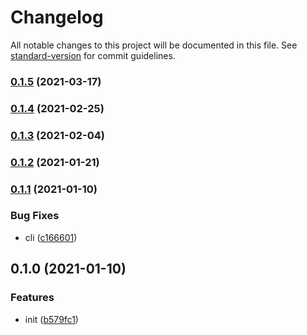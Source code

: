 # Changelog

All notable changes to this project will be documented in this file. See [standard-version](https://github.com/conventional-changelog/standard-version) for commit guidelines.

### [0.1.5](https://github.com/UniversalNotification/universal-notification-js/compare/v0.1.4...v0.1.5) (2021-03-17)

### [0.1.4](https://github.com/UniversalNotification/universal-notification-js/compare/v0.1.3...v0.1.4) (2021-02-25)

### [0.1.3](https://github.com/UniversalNotification/universal-notification-js/compare/v0.1.2...v0.1.3) (2021-02-04)

### [0.1.2](https://github.com/UniversalNotification/universal-notification-js/compare/v0.1.1...v0.1.2) (2021-01-21)

### [0.1.1](https://github.com/UniversalNotification/universal-notification-js/compare/v0.1.0...v0.1.1) (2021-01-10)


### Bug Fixes

* cli ([c166601](https://github.com/UniversalNotification/universal-notification-js/commit/c1666010e1594b0a1d05ef8877a5acce9ebf04ec))

## 0.1.0 (2021-01-10)


### Features

* init ([b579fc1](https://github.com/UniversalNotification/universal-notification-js/commit/b579fc1e1c7514c1142f2f4a472bf639e11661f4))
